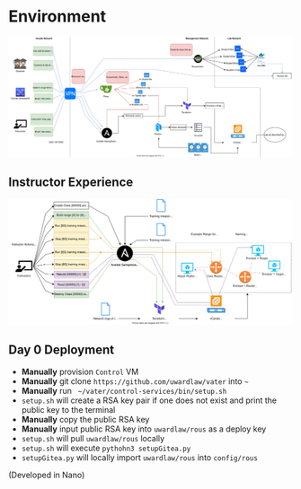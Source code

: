 # Environment 
![Range Diagram](diagram/range.svg)

## Instructor Experience
![Instructor Experience Diagram](diagram/instructorExperience.svg)

## Day 0 Deployment
- **Manually** provision `Control` VM
- **Manually** git clone `https://github.com/uwardlaw/vater` into `~`
- **Manually** run ` ~/vater/control-services/bin/setup.sh`
- `setup.sh` will create a RSA key pair if one does not exist and print the public key to the terminal
- **Manually** copy the public RSA key
- **Manually** input public RSA key into `uwardlaw/rous` as a deploy key 
- `setup.sh` will pull `uwardlaw/rous` locally
- `setup.sh` will execute `pythohn3 setupGitea.py`
- `setupGitea.py` will locally import `uwardlaw/rous` into `config/rous`


(Developed in Nano)
